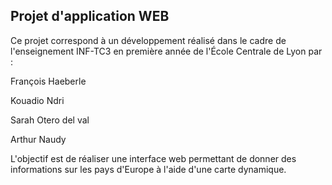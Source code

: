 ## Projet d'application WEB

Ce projet correspond à un développement réalisé dans le cadre de l'enseignement INF-TC3 en première année de l'École Centrale de Lyon par :

François Haeberle

Kouadio Ndri

Sarah Otero del val

Arthur Naudy

L'objectif est de réaliser une interface web permettant de donner des informations sur les pays d'Europe à l'aide d'une carte dynamique.



